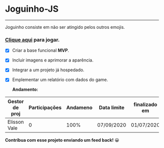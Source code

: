 # Joguinho-JS
---
Joguinho consiste em não ser atingido pelos outros emojis.
### [Clique aqui](https://elissonlimavale.github.io/Joguinho-Bird-JS/jogo.html) para jogar.

- [x] Criar a base funcional **MVP**.
- [x] Incluir imagens e aprimorar a aparência.
- [x] Integrar a um projeto já hospedado.
- [x] Emplementar um relatório com dados do game.

  **Andamento:**

Gestor de proj | Participações | Andameno | Data limite | finalizado em | versão
--- | --- | --- | --- | --- | ---
Elisson Vale | 0 | 100% | 07/09/2020 | 01/07/2020 | 2.0

**Contribua com esse projeto enviando um feed back!** :grinning:

